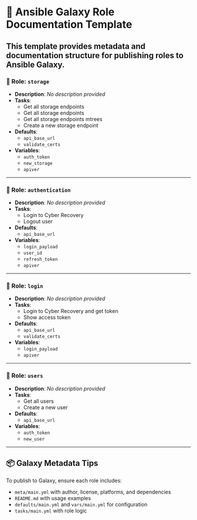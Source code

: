 # 🌌 Ansible Galaxy Role Documentation Template
This template provides metadata and documentation structure for publishing roles to Ansible Galaxy.
---

### 🔧 Role: `storage`
- **Description**: _No description provided_
- **Tasks**:
  - Get all storage endpoints
  - Get all storage endpoints
  - Get all storage endpoints mtrees
  - Create a new storage endpoint
- **Defaults**:
  - `api_base_url`
  - `validate_certs`
- **Variables**:
  - `auth_token`
  - `new_storage`
  - `apiver`

---

### 🔧 Role: `authentication`
- **Description**: _No description provided_
- **Tasks**:
  - Login to Cyber Recovery
  - Logout user
- **Defaults**:
  - `api_base_url`
- **Variables**:
  - `login_payload`
  - `user_id`
  - `refresh_token`
  - `apiver`

---

### 🔧 Role: `login`
- **Description**: _No description provided_
- **Tasks**:
  - Login to Cyber Recovery and get token
  - Show access token
- **Defaults**:
  - `api_base_url`
  - `validate_certs`
- **Variables**:
  - `login_payload`
  - `apiver`

---

### 🔧 Role: `users`
- **Description**: _No description provided_
- **Tasks**:
  - Get all users
  - Create a new user
- **Defaults**:
  - `api_base_url`
- **Variables**:
  - `auth_token`
  - `new_user`

---

## 📦 Galaxy Metadata Tips
To publish to Galaxy, ensure each role includes:
- `meta/main.yml` with author, license, platforms, and dependencies
- `README.md` with usage examples
- `defaults/main.yml` and `vars/main.yml` for configuration
- `tasks/main.yml` with role logic
